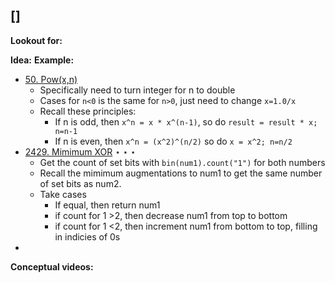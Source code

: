 ## []
**Lookout for:**

**Idea:**
**Example:**
* [50. Pow(x,n)](https://leetcode.com/problems/powx-n/)
	* Specifically need to turn integer for n to double
	* Cases for `n<0` is the same for `n>0`, just need to change `x=1.0/x` 
	* Recall these principles:
		* If n is odd, then `x^n = x * x^(n-1)`, so do `result = result * x; n=n-1`
		* If n is even, then `x^n = (x^2)^(n/2)` so do `x = x^2; n=n/2`
* [2429. Mimimum XOR](https://leetcode.com/problems/minimize-xor/description/?envType=daily-question&envId=2025-01-15) $\star \star \star$
	* Get the count of set bits with `bin(num1).count("1")` for both numbers
	* Recall the mimimum augmentations to num1 to get the same number of set bits as num2.
	* Take cases
		* If equal, then return num1
		* if count for 1 >2, then decrease num1 from top to bottom
		* if count for 1 <2, then increment num1 from bottom to top, filling in indicies of 0s
* 
**Conceptual videos:**